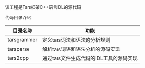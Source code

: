 该工程是Tars框架C++语言IDL的源代码

代码目录介绍


目录名称 |功能
------------------|----------------
tarsgrammer   | 定义tars词法和语法的分析规则
tarsparse     | 解析tars词语和语法分析的源码实现
tars2cpp      | 通过tars文件生成代码的IDL工具的源码实现
